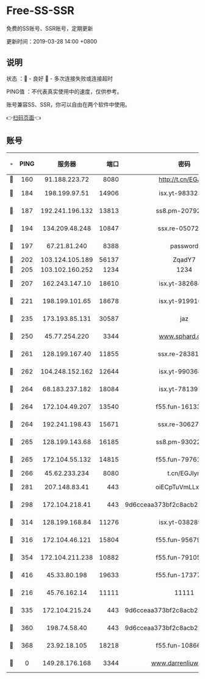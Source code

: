 # Free-SS-SSR

免费的SS账号、SSR账号，定期更新

更新时间：2019-03-28 14:00 +0800

## 说明

状态     ：🙂 - 良好 🙁 - 多次连接失败或连接超时

PING值   ：不代表真实使用中的速度，仅供参考。

账号兼容SS、SSR，你可以自由在两个软件中使用。

👉[扫码页面](https://liesauer.github.io/Free-SS-SSR/)👈

## 账号

|-|PING|服务器|端口|密码|加密方式|区域|
|:----:|:----:|:-----:|-----:|:----:|:----:|:----:|
|🙂|160|91.188.223.72|8080|http://t.cn/EGJIyrl|rc4-md5|RU|
|🙂|184|198.199.97.51|14906|isx.yt-98332300|aes-256-cfb|US|
|🙂|187|192.241.196.132|13813|ss8.pm-20792898|aes-256-cfb|US|
|🙂|194|134.209.48.248|10847|ssx.re-05072689|aes-256-cfb|US|
|🙂|197|67.21.81.240|8388|password|aes-256-cfb|US|
|🙂|202|103.124.105.189|56137|ZqadY7|chacha20|US|
|🙂|205|103.102.160.252|1234|1234|rc4-md5|JP|
|🙂|207|162.243.147.10|18610|isx.yt-38268471|aes-256-cfb|US|
|🙂|221|198.199.101.65|18678|isx.yt-91991636|aes-256-cfb|US|
|🙂|235|173.193.85.131|30587|jaz|aes-256-cfb|US|
|🙂|250|45.77.254.220|3344|www.sphard.com|aes-256-cfb|SG|
|🙂|261|128.199.167.40|11855|ssx.re-28381308|aes-256-cfb|SG|
|🙂|262|104.248.152.162|12644|isx.yt-99036844|aes-256-cfb|SG|
|🙂|264|68.183.237.182|18084|isx.yt-78139747|aes-256-cfb|SG|
|🙂|264|172.104.49.207|13540|f55.fun-16133449|aes-256-cfb|SG|
|🙂|264|192.241.198.43|15671|ssx.re-30627784|aes-256-cfb|US|
|🙂|265|128.199.143.68|16185|ss8.pm-93022254|aes-256-cfb|SG|
|🙂|265|172.104.55.132|14815|f55.fun-79761040|aes-256-cfb|SG|
|🙂|266|45.62.233.234|8080|t.cn/EGJIyrl|rc4-md5|CA|
|🙂|281|207.148.83.41|443|oiECpTuVmLLxk4Ts|aes-256-cfb|AU|
|🙂|298|172.104.218.41|443|9d6cceaa373bf2c8acb22e60b6a58be6|aes-256-cfb|US|
|🙂|314|128.199.168.84|11276|isx.yt-03828931|aes-256-cfb|SG|
|🙂|316|172.104.46.121|15804|f55.fun-95679008|aes-256-cfb|SG|
|🙂|354|172.104.211.238|10882|f55.fun-79105579|aes-256-cfb|US|
|🙂|416|45.33.80.198|19633|f55.fun-17377809|aes-256-cfb|US|
|🙂|216|45.76.162.14|11111|11111|aes-256-cfb|SG|
|🙂|335|172.104.215.24|443|9d6cceaa373bf2c8acb22e60b6a58be6|aes-256-cfb|US|
|🙂|360|198.74.58.40|443|9d6cceaa373bf2c8acb22e60b6a58be6|aes-256-cfb|US|
|🙂|368|23.92.18.105|18218|f55.fun-10866563|aes-256-cfb|US|
|🙁|0|149.28.176.168|3344|www.darrenliuwei.com|aes-256-cfb|AU|
